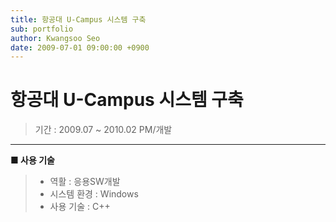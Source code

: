 ```yaml
---
title: 항공대 U-Campus 시스템 구축
sub: portfolio
author: Kwangsoo Seo
date: 2009-07-01 09:00:00 +0900
---
```


# 항공대 U-Campus 시스템 구축
> 기간 : 2009.07 ~ 2010.02
> PM/개발

---

**■ 사용 기술**

>  * 역활 : 응용SW개발
>  * 시스템 환경 : Windows
>  * 사용 기술 : C++

